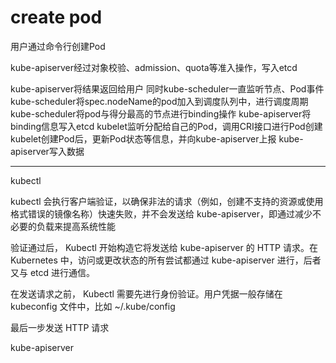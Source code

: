 # create pod

用户通过命令行创建Pod

kube-apiserver经过对象校验、admission、quota等准入操作，写入etcd

kube-apiserver将结果返回给用户
同时kube-scheduler一直监听节点、Pod事件
kube-scheduler将spec.nodeName的pod加入到调度队列中，进行调度周期
kube-scheduler将pod与得分最高的节点进行binding操作
kube-apiserver将binding信息写入etcd
kubelet监听分配给自己的Pod，调用CRI接口进行Pod创建
kubelet创建Pod后，更新Pod状态等信息，并向kube-apiserver上报
kube-apiserver写入数据

---

kubectl

kubectl 会执行客户端验证，以确保非法的请求（例如，创建不支持的资源或使用格式错误的镜像名称）快速失败，并不会发送给 kube-apiserver，即通过减少不必要的负载来提高系统性能

验证通过后， Kubectl 开始构造它将发送给 kube-apiserver 的 HTTP 请求。在 Kubernetes 中，访问或更改状态的所有尝试都通过 kube-apiserver 进行，​​后者又与 etcd 进行通信。

在发送请求之前， Kubectl 需要先进行身份验证。用户凭据一般存储在 kubeconfig 文件中，比如 ~/.kube/config

最后一步发送 HTTP 请求

kube-apiserver
